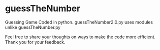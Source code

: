 # guessTheNumber
Guessing Game
Coded in python.
guessTheNumber2.0.py uses modules unlike guessTheNumber.py

Feel free to share your thoughts on ways to make the code more efficient.
Thank you for your feedback.
